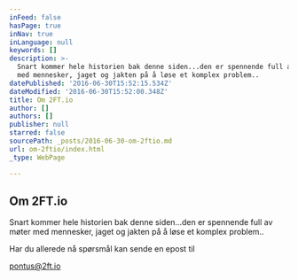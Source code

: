 ```yaml
---
inFeed: false
hasPage: true
inNav: true
inLanguage: null
keywords: []
description: >-
  Snart kommer hele historien bak denne siden...den er spennende full av møter
  med mennesker, jaget og jakten på å løse et komplex problem..
datePublished: '2016-06-30T15:52:15.534Z'
dateModified: '2016-06-30T15:52:00.348Z'
title: Om 2FT.io
author: []
authors: []
publisher: null
starred: false
sourcePath: _posts/2016-06-30-om-2ftio.md
url: om-2ftio/index.html
_type: WebPage

---
```

## Om 2FT.io

Snart kommer hele historien bak denne siden...den er spennende full av møter med mennesker, jaget og jakten på å løse et komplex problem..

Har du allerede nå spørsmål kan sende en epost til

[pontus@2ft.io][0]

  


[0]: mailto:pontus@2ft.io